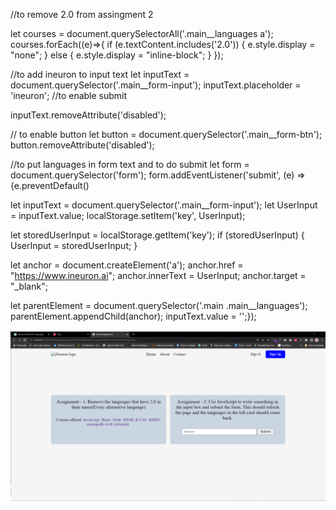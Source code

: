 //to remove 2.0 from assingment 2 

let courses = document.querySelectorAll('.main__languages a');
courses.forEach((e)=>{
  if (e.textContent.includes('2.0')) {
    e.style.display = "none";
  } else {
    e.style.display = "inline-block";
  }
});

//to add ineuron to input text
let inputText = document.querySelector('.main__form-input');
inputText.placeholder = 'ineuron';
//to enable submit

inputText.removeAttribute('disabled');



// to enable  button
let button = document.querySelector('.main__form-btn');
button.removeAttribute('disabled');


//to put languages in form text and to do submit
let form = document.querySelector('form');
form.addEventListener('submit', (e) => {e.preventDefault()
  
  let inputText = document.querySelector('.main__form-input');
  let UserInput = inputText.value;
  localStorage.setItem('key', UserInput);

  let storedUserInput = localStorage.getItem('key');
  if (storedUserInput) {
    UserInput = storedUserInput;
  }



  let anchor = document.createElement('a');
  anchor.href = "https://www.ineuron.ai";
  anchor.innerText = UserInput;
  anchor.target = "_blank";
  
  let parentElement = document.querySelector('.main .main__languages');
  parentElement.appendChild(anchor);
  inputText.value = '';});


![PRoject 7 text](image.png)
